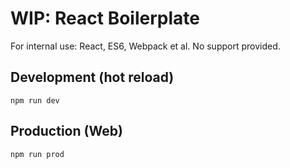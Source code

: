 # WIP: React Boilerplate

For internal use: React, ES6, Webpack et al. No support provided.

## Development (hot reload)

`npm run dev`

## Production (Web)

`npm run prod`

